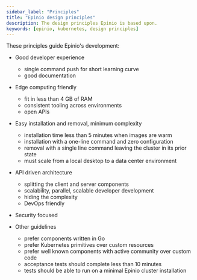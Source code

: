 ```yaml
---
sidebar_label: "Principles"
title: "Epinio design principles"
description: The design principles Epinio is based upon.
keywords: [epinio, kubernetes, design principles]
---
```


<head>
  <link rel="canonical" href="https://docs.epinio.io/explanations/principles"/>
</head>

These principles guide Epinio's development:

- Good developer experience
  - single command push for short learning curve
  - good documentation

- Edge computing friendly
  - fit in less than 4&nbsp;GB of RAM
  - consistent tooling across environments
  - open APIs

- Easy installation and removal, minimum complexity
  - installation time less than 5 minutes when images are warm
  - installation with a one-line command and zero configuration
  - removal with a single line command leaving the cluster in its prior state
  - must scale from a local desktop to a data center environment

- API driven architecture
  - splitting the client and server components
  - scalability, parallel, scalable developer development
  - hiding the complexity
  - DevOps friendly

- Security focused

- Other guidelines
  - prefer components written in Go
  - prefer Kubernetes primitives over custom resources
  - prefer well known components with active community over custom code
  - acceptance tests should complete less than 10 minutes
  - tests should be able to run on a minimal Epinio cluster installation
